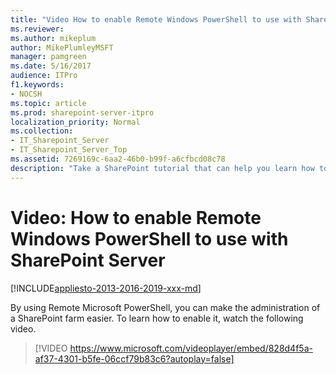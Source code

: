 ```yaml
---
title: "Video How to enable Remote Windows PowerShell to use with SharePoint Server"
ms.reviewer: 
ms.author: mikeplum
author: MikePlumleyMSFT
manager: pamgreen
ms.date: 5/16/2017
audience: ITPro
f1.keywords:
- NOCSH
ms.topic: article
ms.prod: sharepoint-server-itpro
localization_priority: Normal
ms.collection:
- IT_Sharepoint_Server
- IT_Sharepoint_Server_Top
ms.assetid: 7269169c-6aa2-46b0-b99f-a6cfbcd08c78
description: "Take a SharePoint tutorial that can help you learn how to enable Remote Microsoft PowerShell to remotely administer a SharePoint farm."
---
```


# Video: How to enable Remote Windows PowerShell to use with SharePoint Server

[!INCLUDE[appliesto-2013-2016-2019-xxx-md](../includes/appliesto-2013-2016-2019-xxx-md.md)]  
  
By using Remote Microsoft PowerShell, you can make the administration of a SharePoint farm easier. To learn how to enable it, watch the following video.
  
> [!VIDEO https://www.microsoft.com/videoplayer/embed/828d4f5a-af37-4301-b5fe-06ccf79b83c6?autoplay=false]

